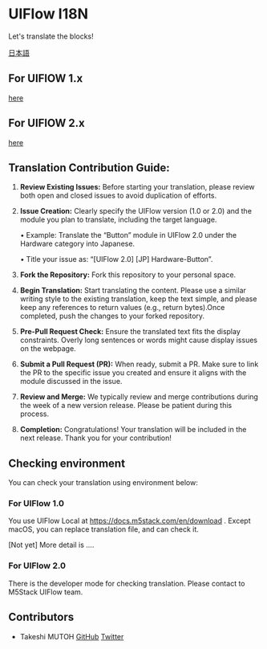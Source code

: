 # UIFlow I18N
Let's translate the blocks!

[日本語](README_ja.md)

## For UIFlOW 1.x

[here](./uiflow-1.x/README.md)


## For UIFlOW 2.x

[here](./uiflow-2.x/README.md)

## Translation Contribution Guide:

1.	**Review Existing Issues:** Before starting your translation, please review both open and closed issues to avoid duplication of efforts.
2.	**Issue Creation:** Clearly specify the UIFlow version (1.0 or 2.0) and the module you plan to translate, including the target language.

    •   Example: Translate the “Button” module in UIFlow 2.0 under the Hardware category into Japanese.

    •	Title your issue as: “[UIFlow 2.0] [JP] Hardware-Button”.

3.	**Fork the Repository:** Fork this repository to your personal space.
4.	**Begin Translation:** Start translating the content. Please use a similar writing style to the existing translation, keep the text simple, and please keep any references to return values (e.g., return bytes).Once completed, push the changes to your forked repository.
5.	**Pre-Pull Request Check:** Ensure the translated text fits the display constraints. Overly long sentences or words might cause display issues on the webpage.
6.	**Submit a Pull Request (PR):** When ready, submit a PR. Make sure to link the PR to the specific issue you created and ensure it aligns with the module discussed in the issue.
7.	**Review and Merge:** We typically review and merge contributions during the week of a new version release. Please be patient during this process.
8.	**Completion:** Congratulations! Your translation will be included in the next release. Thank you for your contribution!

## Checking environment
You can check your translation using environment below:

### For UIFlow 1.0
You use UIFlow Local at https://docs.m5stack.com/en/download .
Except macOS, you can replace translation file, and can check it.

[Not yet] More detail is ....

### For UIFlow 2.0
There is the developer mode for checking translation.
Please contact to M5Stack UIFlow team.

## Contributors

- Takeshi MUTOH  [GitHub](https://github.com/610t) [Twitter](https://twitter.com/610t)
